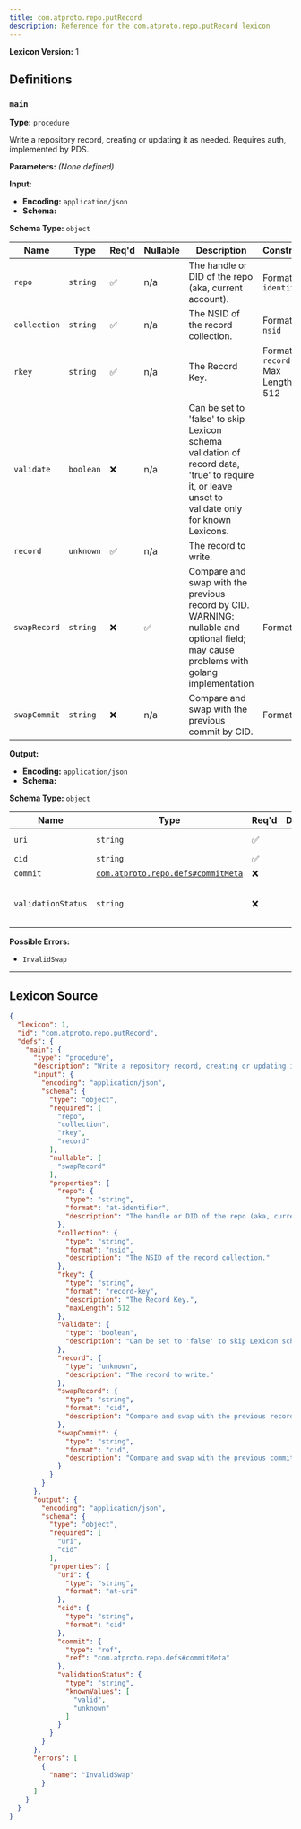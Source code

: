 ```yaml
---
title: com.atproto.repo.putRecord
description: Reference for the com.atproto.repo.putRecord lexicon
---
```

**Lexicon Version:** 1

## Definitions

<a name="main"></a>
### `main`

**Type:** `procedure`

Write a repository record, creating or updating it as needed. Requires auth, implemented by PDS.

**Parameters:** _(None defined)_

**Input:**

- **Encoding:** `application/json`
- **Schema:**

**Schema Type:** `object`

| Name | Type | Req'd | Nullable | Description | Constraints |
|------|------|----------|--|-------------|-------------|
| `repo` | `string` | ✅ | n/a | The handle or DID of the repo (aka, current account). | Format: `at-identifier` |
| `collection` | `string` | ✅ | n/a | The NSID of the record collection. | Format: `nsid` |
| `rkey` | `string` | ✅ | n/a | The Record Key. | Format: `record-key`<br/>Max Length: 512 |
| `validate` | `boolean` | ❌ | n/a | Can be set to 'false' to skip Lexicon schema validation of record data, 'true' to require it, or leave unset to validate only for known Lexicons. |  |
| `record` | `unknown` | ✅ | n/a | The record to write. |  |
| `swapRecord` | `string` | ❌ | ✅ | Compare and swap with the previous record by CID. WARNING: nullable and optional field; may cause problems with golang implementation | Format: `cid` |
| `swapCommit` | `string` | ❌ | n/a | Compare and swap with the previous commit by CID. | Format: `cid` |
**Output:**

- **Encoding:** `application/json`
- **Schema:**

**Schema Type:** `object`

| Name | Type | Req'd  | Description | Constraints |
|------|------|----------|-------------|-------------|
| `uri` | `string` | ✅  |  | Format: `at-uri` |
| `cid` | `string` | ✅  |  | Format: `cid` |
| `commit` | [`com.atproto.repo.defs#commitMeta`](/com/atproto/repo/defs#commitMeta) | ❌  |  |  |
| `validationStatus` | `string` | ❌  |  | Known Values: `valid`, `unknown` |
**Possible Errors:**

- `InvalidSwap`

---

## Lexicon Source
```json
{
  "lexicon": 1,
  "id": "com.atproto.repo.putRecord",
  "defs": {
    "main": {
      "type": "procedure",
      "description": "Write a repository record, creating or updating it as needed. Requires auth, implemented by PDS.",
      "input": {
        "encoding": "application/json",
        "schema": {
          "type": "object",
          "required": [
            "repo",
            "collection",
            "rkey",
            "record"
          ],
          "nullable": [
            "swapRecord"
          ],
          "properties": {
            "repo": {
              "type": "string",
              "format": "at-identifier",
              "description": "The handle or DID of the repo (aka, current account)."
            },
            "collection": {
              "type": "string",
              "format": "nsid",
              "description": "The NSID of the record collection."
            },
            "rkey": {
              "type": "string",
              "format": "record-key",
              "description": "The Record Key.",
              "maxLength": 512
            },
            "validate": {
              "type": "boolean",
              "description": "Can be set to 'false' to skip Lexicon schema validation of record data, 'true' to require it, or leave unset to validate only for known Lexicons."
            },
            "record": {
              "type": "unknown",
              "description": "The record to write."
            },
            "swapRecord": {
              "type": "string",
              "format": "cid",
              "description": "Compare and swap with the previous record by CID. WARNING: nullable and optional field; may cause problems with golang implementation"
            },
            "swapCommit": {
              "type": "string",
              "format": "cid",
              "description": "Compare and swap with the previous commit by CID."
            }
          }
        }
      },
      "output": {
        "encoding": "application/json",
        "schema": {
          "type": "object",
          "required": [
            "uri",
            "cid"
          ],
          "properties": {
            "uri": {
              "type": "string",
              "format": "at-uri"
            },
            "cid": {
              "type": "string",
              "format": "cid"
            },
            "commit": {
              "type": "ref",
              "ref": "com.atproto.repo.defs#commitMeta"
            },
            "validationStatus": {
              "type": "string",
              "knownValues": [
                "valid",
                "unknown"
              ]
            }
          }
        }
      },
      "errors": [
        {
          "name": "InvalidSwap"
        }
      ]
    }
  }
}
```
